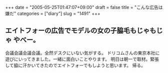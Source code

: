+++
date = "2005-05-25T01:47:07+09:00"
draft = false
title = "こんな広告は嫌だ"
categories = ["diary"]
slug = "1491"
+++

エイトフォーの広告でモデルの女の子脇毛もじゃもじゃ
やべー。
--
会議会議会議会議。全然デスクにいない気がする。
ドリコムさんの東京本社に遊びにいってきました。一緒に面白いことやります。
明日は朝一で取材。緊張して脇に汗かいてきたのでエイトフォーでもしようと思います。
帰る。
